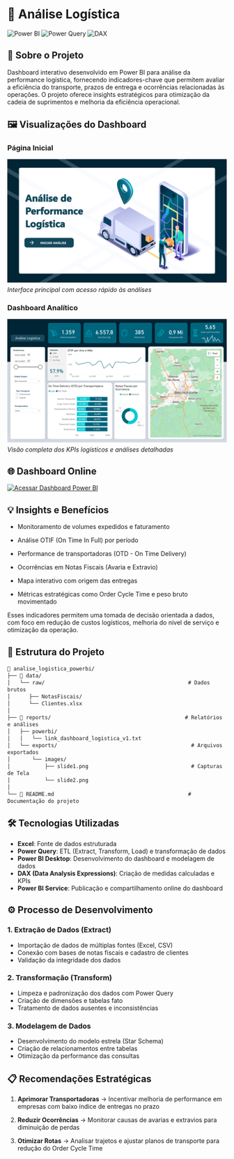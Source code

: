# 🚚 Análise Logística

![Power BI](https://img.shields.io/badge/Power%20BI-F2C811?style=for-the-badge&logo=powerbi&logoColor=black) ![Power Query](https://img.shields.io/badge/Power%20Query-107C41?style=for-the-badge&logo=microsoft-excel&logoColor=white) ![DAX](https://img.shields.io/badge/DAX-0078D4?style=for-the-badge&logo=microsoft&logoColor=white)

## 🎯 Sobre o Projeto

Dashboard interativo desenvolvido em Power BI para análise da performance logística, fornecendo indicadores-chave que permitem avaliar a eficiência do transporte, prazos de entrega e ocorrências relacionadas às operações. O projeto oferece insights estratégicos para otimização da cadeia de suprimentos e melhoria da eficiência operacional.

## 🖼️ Visualizações do Dashboard

### Página Inicial

![Capa](/reports/exports/images/slide1.png)
*Interface principal com acesso rápido às análises*

### Dashboard Analítico

![Análise](/reports/exports/images/slide2.png)
*Visão completa dos KPIs logísticos e análises detalhadas*

## 🌐 Dashboard Online

[![Acessar Dashboard Power BI](https://img.shields.io/badge/🔗%20Acessar%20Dashboard%20Power%20BI-F2C811?style=for-the-badge&logo=powerbi&logoColor=black)](https://app.powerbi.com/view?r=eyJrIjoiOGQ1Y2FhYjYtMGQ3Yy00M2M1LThhYmEtNGJmNzdjZTk3MjI4IiwidCI6IjdlYmVmODBjLTEwMjctNDEyOS1iNDg0LWNjZjJiZDNmZDU4ZiJ9&pageName=ReportSection48e0040a0e337e0e0b00)

## 💡 Insights e Benefícios

- Monitoramento de volumes expedidos e faturamento

- Análise OTIF (On Time In Full) por período

- Performance de transportadoras (OTD - On Time Delivery)

- Ocorrências em Notas Fiscais (Avaria e Extravio)

- Mapa interativo com origem das entregas

- Métricas estratégicas como Order Cycle Time e peso bruto movimentado

Esses indicadores permitem uma tomada de decisão orientada a dados, com foco em redução de custos logísticos, melhoria do nível de serviço e otimização da operação.

## 📁 Estrutura do Projeto

```text
📁 analise_logistica_powerbi/
├── 📁 data/                              
│   └── raw/                                              # Dados brutos 
│      ├── NotasFiscais/                                                             
│      └── Clientes.xlsx                             
│ 
├── 📁 reports/                                           # Relatórios e análises
│   ├── powerbi/                                         
│   │   └── link_dashboard_logistica_v1.txt         
│   └── exports/                                           # Arquivos exportados
│       └── images/
│           ├── slide1.png                                 # Capturas de Tela
│           └── slide2.png                      
│
└── 📄 README.md                                           # Documentação do projeto
```

## 🛠️ Tecnologias Utilizadas

- **Excel**: Fonte de dados estruturada
- **Power Query**: ETL (Extract, Transform, Load) e transformação de dados
- **Power BI Desktop**: Desenvolvimento do dashboard e modelagem de dados
- **DAX (Data Analysis Expressions)**: Criação de medidas calculadas e KPIs
- **Power BI Service**: Publicação e compartilhamento online do dashboard

## ⚙️ Processo de Desenvolvimento

### 1. **Extração de Dados (Extract)**

- Importação de dados de múltiplas fontes (Excel, CSV)
- Conexão com bases de notas fiscais e cadastro de clientes
- Validação da integridade dos dados

### 2. **Transformação (Transform)**

- Limpeza e padronização dos dados com Power Query
- Criação de dimensões e tabelas fato
- Tratamento de dados ausentes e inconsistências

### 3. **Modelagem de Dados**

- Desenvolvimento do modelo estrela (Star Schema)
- Criação de relacionamentos entre tabelas
- Otimização da performance das consultas

## 📋 Recomendações Estratégicas

1. **Aprimorar Transportadoras** → Incentivar melhoria de performance em empresas com baixo índice de entregas no prazo

2. **Reduzir Ocorrências** → Monitorar causas de avarias e extravios para diminuição de perdas

3. **Otimizar Rotas** → Analisar trajetos e ajustar planos de transporte para redução do Order Cycle Time
